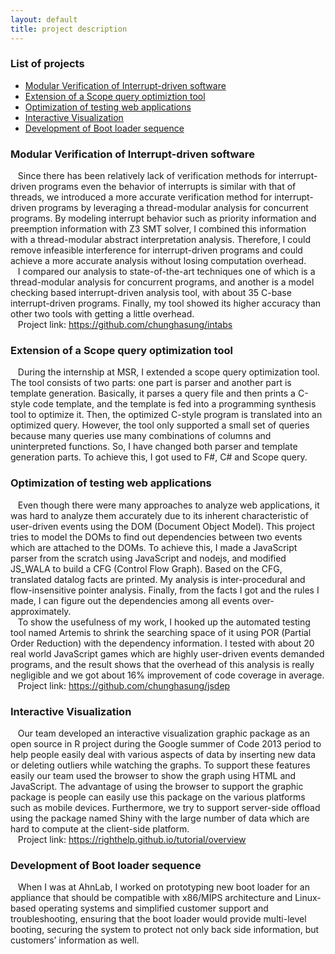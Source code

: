 ```yaml
---
layout: default
title: project description
---
```


<div class="post">
    <h3> List of projects </h3>
    <ul>
        <li><a href="#intAbs">Modular Verification of Interrupt-driven software</a></li>
        <li><a href="#msrIntern">Extension of a Scope query optimiztion tool</a></li>
        <li><a href="#jsdep">Optimization of testing web applications</a></li>
        <li><a href="#right">Interactive Visualization</a></li>
        <li><a href="#ahnlabIntern">Development of Boot loader sequence</a></li>
    </ul>
</div>

<div class="post">
<a name="intAbs"></a>
<h3>Modular Verification of Interrupt-driven software</h3>
<p> &nbsp; &nbsp;Since there has been relatively lack of verification 
methods for interrupt-driven programs even the behavior of interrupts is similar with that of threads, we introduced a more accurate verification 
method for interrupt-driven programs by leveraging a thread-modular 
analysis for concurrent programs. By modeling interrupt behavior such 
as priority information and preemption information with Z3 SMT solver, 
I combined this information with a thread-modular abstract interpretation 
analysis. Therefore, I could remove infeasible interference for interrupt-driven programs and could achieve a more accurate analysis without losing 
 computation overhead.<br>
&nbsp;&nbsp;
I compared our analysis to state-of-the-art techniques one of which is a thread-modular analysis for concurrent programs, and another is a model checking based interrupt-driven analysis tool, with about 35 C-base interrupt-driven programs. Finally, my tool showed its higher accuracy than other two tools with getting a little overhead.
<br>
&nbsp;&nbsp; Project link: <a href="https://github.com/chunghasung/intabs">https://github.com/chunghasung/intabs</a>
</p>

<a name="msrIntern"></a>
<h3>Extension of a Scope query optimization tool</h3>
<p>&nbsp;&nbsp;
During the internship at MSR, I extended a scope query optimization tool. The tool consists of two parts: one part is parser and another part is template generation. Basically, it parses a query file and then prints a C-style code template, and the template is fed into a programming synthesis tool to optimize it. Then, the optimized C-style program is translated into an optimized query. However, the tool only supported a small set of queries because many queries use many combinations of columns and uninterpreted functions. So, I have changed both parser and template generation parts. To achieve this, I got used to F#, C# and Scope query.
</p>

<a name="jsdep"></a>
<h3>Optimization of testing web applications</h3>
<p>&nbsp;&nbsp;
Even though there were many approaches to analyze web applications, it was hard to analyze them accurately due to its inherent characteristic of user-driven events using the DOM (Document Object Model). This project tries to model the DOMs to find out dependencies between two events which are attached to the DOMs. To achieve this, I made a JavaScript parser from the scratch using JavaScript and nodejs, and modified JS_WALA to build a CFG (Control Flow Graph). Based on the CFG, translated datalog facts are printed. My analysis is inter-procedural and flow-insensitive pointer analysis. Finally, from the facts I got and the rules I made, I can figure out the dependencies among all events over-approximately.
<br>&nbsp;&nbsp;
To show the usefulness of my work, I hooked up the automated testing tool named Artemis to shrink the searching space of it using POR (Partial Order Reduction) with the dependency information. I tested with about 20 real world JavaScript games which are highly user-driven events demanded programs, and the result shows that the overhead of this analysis is really negligible and we got about 16% improvement of code coverage in average.
<br>&nbsp;&nbsp;
Project link: <a href="https://github.com/chunghasung/jsdep">https://github.com/chunghasung/jsdep</a>
</p>

<a name="right"></a>
<h3>Interactive Visualization</h3>
<p>&nbsp;&nbsp;
Our team developed an interactive visualization graphic package as an open source in R project during the Google summer of Code 2013 period to help people easily deal with various aspects of data by inserting new data or deleting outliers while watching the graphs. To support these features easily our team used the browser to show the graph using HTML and JavaScript. The advantage of using the browser to support the graphic package is people can easily use this package on the various platforms such as mobile devices. Furthermore, we try to support server-side offload using the package named Shiny with the large number of data which are hard to compute at the client-side platform. 
<br>&nbsp;&nbsp;
Project link: <a href="https://righthelp.github.io/tutorial/overview">https://righthelp.github.io/tutorial/overview</a>

<a name="ahnlabIntern"></a>
<h3>Development of Boot loader sequence</h3>
<p>&nbsp;&nbsp;
When I was at AhnLab, I worked on prototyping new boot loader for an appliance that should be compatible with x86/MIPS architecture and Linux-based operating systems and simplified customer support and troubleshooting, ensuring that the boot loader would provide multi-level booting, securing the system to protect not only back side information, but customers’ information as well.
</p>

